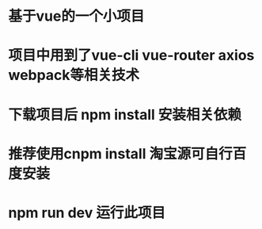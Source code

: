 # 基于vue的一个小项目
# 项目中用到了vue-cli vue-router axios webpack等相关技术
# 下载项目后 npm install 安装相关依赖
# 推荐使用cnpm install 淘宝源可自行百度安装
# npm run dev 运行此项目
